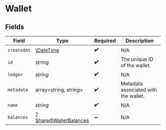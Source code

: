 # Wallet


## Fields

| Field                                                           | Type                                                            | Required                                                        | Description                                                     |
| --------------------------------------------------------------- | --------------------------------------------------------------- | --------------------------------------------------------------- | --------------------------------------------------------------- |
| `createdAt`                                                     | [\DateTime](https://www.php.net/manual/en/class.datetime.php)   | :heavy_check_mark:                                              | N/A                                                             |
| `id`                                                            | *string*                                                        | :heavy_check_mark:                                              | The unique ID of the wallet.                                    |
| `ledger`                                                        | *string*                                                        | :heavy_check_mark:                                              | N/A                                                             |
| `metadata`                                                      | array<string, *string*>                                         | :heavy_check_mark:                                              | Metadata associated with the wallet.                            |
| `name`                                                          | *string*                                                        | :heavy_check_mark:                                              | N/A                                                             |
| `balances`                                                      | [?Shared\WalletBalances](../../Models/Shared/WalletBalances.md) | :heavy_minus_sign:                                              | N/A                                                             |